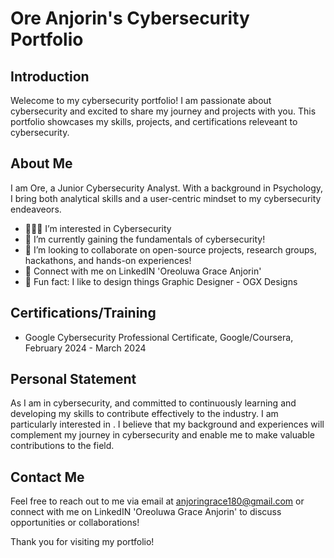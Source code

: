 # Ore Anjorin's Cybersecurity Portfolio 

## Introduction
Welecome to my cybersecurity portfolio! I am passionate about cybersecurity and excited to share my journey and projects with you. This portfolio showcases my skills, projects, and certifications releveant to cybersecurity.

## About Me
I am Ore, a Junior Cybersecurity Analyst. With a background in Psychology, I bring both analytical skills and a user-centric mindset to my cybersecurity endeaveors.
- 👩🏾‍💻 I’m interested in Cybersecurity
- 🌱 I’m currently gaining the fundamentals of cybersecurity! 
- 📌 I’m looking to collaborate on open-source projects, research groups, hackathons, and hands-on experiences!
- 🔗 Connect with me on LinkedIN 'Oreoluwa Grace Anjorin'
- 🎀 Fun fact: I like to design things Graphic Designer - OGX Designs

## Certifications/Training
- Google Cybersecurity Professional Certificate, Google/Coursera, February 2024 - March 2024

## Personal Statement
As I am in cybersecurity, and committed to continuously learning and developing my skills to contribute effectively to the industry. I am particularly interested in . I believe that my background and experiences will complement my journey in cybersecurity and enable me to make valuable contributions to the field.

## Contact Me
Feel free to reach out to me via email at anjoringrace180@gmail.com or connect with me on LinkedIN 'Oreoluwa Grace Anjorin' to discuss opportunities or collaborations!

Thank you for visiting my portfolio!

<!---
oreanjorin/oreanjorin is a ✨ special ✨ repository because its `README.md` (this file) appears on your GitHub profile.
You can click the Preview link to take a look at your changes.
--->
